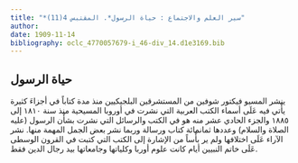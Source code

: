 ```yaml
---
title: "*سير العلم والاجتماع : حياة الرسول*. المقتبس 4(11)"
author: 
date: 1909-11-14
bibliography: oclc_4770057679-i_46-div_14.d1e3169.bib
---
```




##  حياة الرسول 


 ينشر  المسيو فيكتور شوفين  من المستشرقين البلجيكيين منذ مدة كتاباً  في أجزاءَ كثيرة يأْتي فيه عَلَى أسماء الكتب العربية التي نشرت في أوروبا المسيحية منذ سنة  ١٨١٠  إلى  ١٨٨٥  والجزء الحادي  عشر  منه هو في الكتب والرسائل التي نشرت بشأْن الرسول   (عليه   الصلاة والسلام) وعددها ثمانمائة كتاب ورسالة وربما نشر بعض الجمل المهمة منها. نشر الآراء عَلَى اختلافها ولم ير بأْساً من الإشارة إلى الكتب التي كتبت في القرون الوسطى عَلَى خاتم النبيين أيام كانت علوم أوربا وكلياتها وجامعاتها بيد رجال الدين فقط. 
